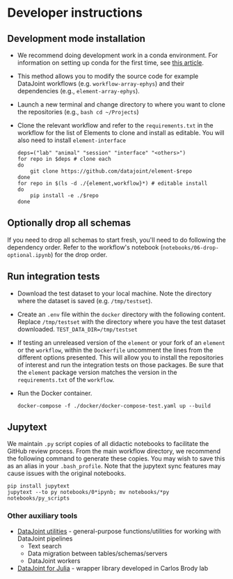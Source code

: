 # Developer instructions

## Development mode installation

- We recommend doing development work in a conda environment. For information on setting up conda for the first time, see [this article](https://towardsdatascience.com/get-your-computer-ready-for-machine-learning-how-what-and-why-you-should-use-anaconda-miniconda-d213444f36d6).

- This method allows you to modify the source code for example DataJoint
  workflows (e.g. `workflow-array-ephys`) and their
  dependencies (e.g., `element-array-ephys`).

- Launch a new terminal and change directory to where you want to clone the
  repositories (e.g., `bash cd ~/Projects`)

- Clone the relevant workflow and refer to the `requirements.txt` in the workflow for the list of Elements to clone and install as editable. You will also need to install `element-interface` 
    ```console
    deps=("lab" "animal" "session" "interface" "<others>")
    for repo in $deps # clone each
    do 
        git clone https://github.com/datajoint/element-$repo
    done
    for repo in $(ls -d ./{element,workflow}*) # editable install 
    do 
        pip install -e ./$repo
    done
    ```

## Optionally drop all schemas

If you need to drop all schemas to start fresh, you'll need to do following the dependency order. Refer to the workflow's notebook (`notebooks/06-drop-optional.ipynb`) for the drop order.

## Run integration tests

- Download the test dataset to your local machine. Note the directory where the
  dataset is saved (e.g. `/tmp/testset`).

- Create an `.env` file within the `docker` directory with the following content. 
  Replace `/tmp/testset` with the directory where you have the test dataset downloaded.
  `TEST_DATA_DIR=/tmp/testset`

- If testing an unreleased version of the `element` or your fork of an `element`
  or the `workflow`, within the `Dockerfile` uncomment the lines from the
  different options presented. This will allow you to install the repositories
  of interest and run the integration tests on those packages. Be sure that the
  `element` package version matches the version in the `requirements.txt` of the
  `workflow`.

- Run the Docker container.
  ```
  docker-compose -f ./docker/docker-compose-test.yaml up --build
  ```

## Jupytext
We maintain `.py` script copies of all didactic notebooks to facilitate the GitHub review process. From the main workflow directory, we recommend the following command to generate these copies. You may wish to save this as an alias in your `.bash_profile`. Note that the jupytext sync features may cause issues with the original notebooks.

   ```console
   pip install jupytext
   jupytext --to py notebooks/0*ipynb; mv notebooks/*py notebooks/py_scripts
   ```

### Other auxiliary tools

+ [DataJoint utilities](https://github.com/datajoint-company/datajoint-utilities) - general-purpose functions/utilities for working with DataJoint pipelines
  + Text search
  + Data migration between tables/schemas/servers
  + DataJoint workers
+ [DataJoint for Julia](https://github.com/datajoint/neuronex_workshop_2018/tree/master/julia) - wrapper library developed in Carlos Brody lab